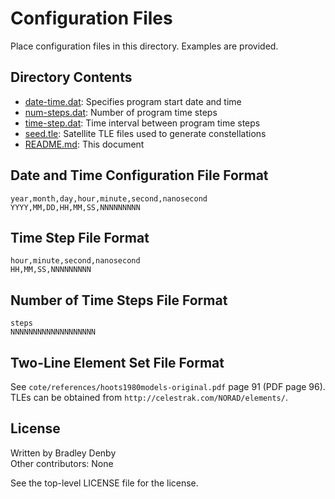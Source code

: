 # Configuration Files

Place configuration files in this directory. Examples are provided.

## Directory Contents

* [date-time.dat](date-time.dat): Specifies program start date and time
* [num-steps.dat](num-steps.dat): Number of program time steps
* [time-step.dat](time-step.dat): Time interval between program time steps
* [seed.tle](README.md): Satellite TLE files used to generate constellations
* [README.md](README.md): This document

## Date and Time Configuration File Format

```
year,month,day,hour,minute,second,nanosecond
YYYY,MM,DD,HH,MM,SS,NNNNNNNNN
```

## Time Step File Format

```
hour,minute,second,nanosecond
HH,MM,SS,NNNNNNNNN
```

## Number of Time Steps File Format

```
steps
NNNNNNNNNNNNNNNNNNN
```

## Two-Line Element Set File Format

See `cote/references/hoots1980models-original.pdf` page 91 (PDF page 96). TLEs
can be obtained from `http://celestrak.com/NORAD/elements/`.

## License

Written by Bradley Denby  
Other contributors: None

See the top-level LICENSE file for the license.

